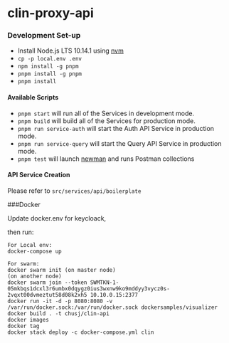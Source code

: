 # clin-proxy-api

### Development Set-up
* Install Node.js LTS 10.14.1 using [nvm](https://github.com/creationix/nvm/blob/master/README.md)
* `cp -p local.env .env`
* `npm install -g pnpm`
* `pnpm install -g pnpm`
* `pnpm install`

#### Available Scripts

* `pnpm start` will run all of the Services in development mode.<br>
* `pnpm build` will build all of the Services for production mode.<br>
* `pnpm run service-auth` will start the Auth API Service in production mode.<br>
* `pnpm run service-query` will start the Query API Service in production mode.<br>
* `pnpm test` will launch [newman](https://github.com/postmanlabs/newman) and runs Postman collections

#### API Service Creation
Please refer to `src/services/api/boilerplate`

###Docker

Update docker.env for keycloack,

then run:
```
For Local env:
docker-compose up

For swarm:
docker swarm init (on master node)
(on another node)
docker swarm join --token SWMTKN-1-05mkbqs1dcxl3r6umbx0dqygz0ius3wxnw9ko9mddyy3vycz0s-2vqxt00dvmeztut58d08k2xh5 10.10.0.15:2377
docker run -it -d -p 8080:8080 -v /var/run/docker.sock:/var/run/docker.sock dockersamples/visualizer
docker build . -t chusj/clin-api
docker images
docker tag 
docker stack deploy -c docker-compose.yml clin


```
